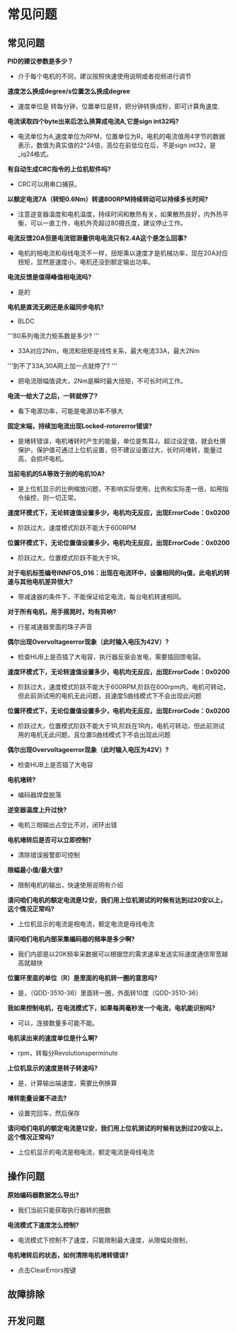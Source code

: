 常见问题
========

## 常见问题

**PID的建议参数是多少？</br>**

*   介于每个电机的不同，建议按照快速使用说明或者视频进行调节</br>

**速度怎么换成degree/s位置怎么换成degree**

*   速度单位是 转每分钟，位置单位是转，把分钟转换成秒，即可计算角速度.</br>

**电流读取四个byte出来后怎么换算成电流A,它是sign int32吗?**

*   电流单位为A,速度单位为RPM，位置单位为R，电机的电流值用4字节的数据表示，数值为真实值的2^24倍，高位在前低位在后，不是sign int32，是_iq24格式。</br>

**有自动生成CRC指令的上位机软件吗?**

*   CRC可以用串口捕获。</br>

**以额定电流7A（转矩0.6Nm）转速800RPM持续转动可以持续多长时间?**

*   注意逆变器温度和电机温度，持续时间和散热有关，如果散热良好，内外热平衡，可以一直工作，电机外壳超过80摄氏度，建议停止工作。</br>

**电流反馈20A但是电流钳测量供电电流只有2.4A这个是怎么回事?**

*   电机的相电流和母线电流不一样，扭矩乘以速度才是机械功率，现在20A对应扭矩，显然是速度小，电机还没到额定输出功率。</br>

**电流反馈是值得峰值相电流吗?**

*   是的</br>

**电机是直流无刷还是永磁同步电机?**

*   BLDC</br>

'''80系列电流力矩系数是多少? '''

*   33A对应2Nm，电流和扭矩是线性关系，最大电流33A，最大2Nm</br>

'''到不了33A,30A网上加一点就停了? '''

*   把电流限幅值调大，2Nm是瞬时最大扭矩，不可长时间工作。</br>

**电流一给大了之后，一转就停了?**

*   看下电源功率，可能是电源功率不够大</br>

**固定末端，持续加电流出现Locked-rotorerror错误?**

*   是堵转错误，电机堵转时产生的能量，单位是焦耳J。超过设定值，就会杜撰保护，保护值可通过上位机设置，但不建议设置过大，长时间堵转，能量过高，会损坏电机。</br>

**当前电机的5A等效于别的电机10A?**

*   是上位机显示的比例缩放问题，不影响实际使用，比例和实际差一倍，如用指令操控，则一切正常。</br>

**速度环模式下，无论转速值设置多少，电机均无反应，出现ErrorCode：0x0200**

*   阶跃过大，速度模式阶跃不能大于600RPM</br>

**位置环模式下，无论位置值设置多少，电机均无反应，出现ErrorCode：0x0200**

*   阶跃过大，位置模式阶跃不能大于1R。</br>

**对于电机标签编号INNFOS_016：出现在电流环中，设置相同的Iq值，此电机的转速与其他电机差异很大?**

*   带减速器的条件下，不能保证给定电流，每台电机转速相同。</br>

**对于所有电机，用手摇晃时，均有异响?**

*   行星减速器里面的珠子声音</br>

**偶尔出现Overvoltageerror现象（此时输入电压为42V）?**

*   检查HUB上是否插了大电容，执行器反驱会发电，需要插回馈电容。</br>

**速度环模式下，无论转速值设置多少，电机均无反应，出现ErrorCode：0x0200**

*   阶跃过大，速度模式阶跃不能大于600RPM,阶跃在600rpm内，电机可转动，但此前测试用的电机无此问题，且速度S曲线模式下不会出现此问题</br>

**位置环模式下，无论位置值设置多少，电机均无反应，出现ErrorCode：0x0200**

*   阶跃过大，位置模式阶跃不能大于1R,阶跃在1R内，电机可转动，但此前测试用的电机无此问题，且位置S曲线模式下不会出现此问题</br>

**偶尔出现Overvoltageerror现象（此时输入电压为42V）?**

*   检查HUB上是否插了大电容</br>

**电机堵转?**

*   编码器焊盘脱落</br>

**逆变器温度上升过快?**

*   电机三相输出占空比不对，闭环出错</br>

**电机堵转后是否可以立即控制?**

*   清除错误报警即可控制</br>

**限幅最小值/最大值?**

*   限制电机的输出，快速使用说明有介绍</br>

**请问咱们电机的额定电流是12安，我们用上位机测试的时候有达到过20安以上，这个情况正常吗?**

*   上位机显示的电流是相电流，额定电流是母线电流</br>

**请问咱们电机内部采集编码器的频率是多少啊?**

*   我们内部是以20K频率采数据可以根据您的需求速率发送实际速度通信带宽越高就越快</br>

**位置环里面的单位（R）是里面的电机转一圈的意思吗?**

*   是，（QDD-3510-36）里面转一圈，外面转10度（QDD-3510-36）</br>

**我如果控制电机，在电流模式下，如果每两毫秒发一个电流，电机能识别吗?**

*   可以，连接数量多可能不能。</br>

**电机读出来的速度单位是什么啊?**

*   rpm，转每分Revolutionsperminute</br>

**上位机显示的速度是转子转速吗?**

*   是，计算输出端速度，需要比例换算</br>

**堵转能量设置不进去?**

*   设置完回车，然后保存</br>

**请问咱们电机的额定电流是12安，我们用上位机测试的时候有达到过20安以上，这个情况正常吗?**

*   上位机显示的电流是相电流，额定电流是母线电流</br>

## 操作问题

**原始编码器数据怎么导出?**

*   我们当前只能获取执行器转的圈数

**电流模式下速度怎么控制?**

*   电流模式下控制不了速度，只能限制最大速度，从限幅处限制，

**电机堵转后的状态，如何清除电机堵转错误?**

*   点击ClearErrors按键

## 故障排除

## 开发问题
